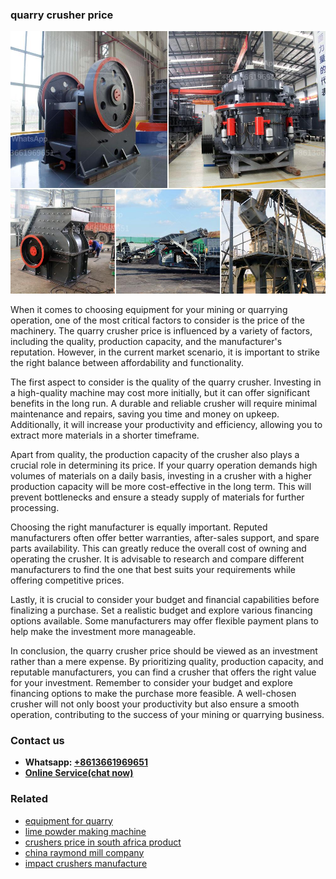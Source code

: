<h3>quarry crusher price</h3><img src='1706754044.jpg' alt=''><p>When it comes to choosing equipment for your mining or quarrying operation, one of the most critical factors to consider is the price of the machinery. The quarry crusher price is influenced by a variety of factors, including the quality, production capacity, and the manufacturer's reputation. However, in the current market scenario, it is important to strike the right balance between affordability and functionality.</p><p>The first aspect to consider is the quality of the quarry crusher. Investing in a high-quality machine may cost more initially, but it can offer significant benefits in the long run. A durable and reliable crusher will require minimal maintenance and repairs, saving you time and money on upkeep. Additionally, it will increase your productivity and efficiency, allowing you to extract more materials in a shorter timeframe.</p><p>Apart from quality, the production capacity of the crusher also plays a crucial role in determining its price. If your quarry operation demands high volumes of materials on a daily basis, investing in a crusher with a higher production capacity will be more cost-effective in the long term. This will prevent bottlenecks and ensure a steady supply of materials for further processing.</p><p>Choosing the right manufacturer is equally important. Reputed manufacturers often offer better warranties, after-sales support, and spare parts availability. This can greatly reduce the overall cost of owning and operating the crusher. It is advisable to research and compare different manufacturers to find the one that best suits your requirements while offering competitive prices.</p><p>Lastly, it is crucial to consider your budget and financial capabilities before finalizing a purchase. Set a realistic budget and explore various financing options available. Some manufacturers may offer flexible payment plans to help make the investment more manageable.</p><p>In conclusion, the quarry crusher price should be viewed as an investment rather than a mere expense. By prioritizing quality, production capacity, and reputable manufacturers, you can find a crusher that offers the right value for your investment. Remember to consider your budget and explore financing options to make the purchase more feasible. A well-chosen crusher will not only boost your productivity but also ensure a smooth operation, contributing to the success of your mining or quarrying business.</p><h3>Contact us</h3><ul><li><strong>Whatsapp:&nbsp;<a href="https://wa.me/8613661969651">+8613661969651</a></strong></li><li><a href="https://swt.shibang-china.com/?git&amp;zhl&amp;quarry crusher price"><strong>Online Service(chat now)</strong></a></li></ul><h3>Related</h3><ul><li><a href='equipment for quarry.md'>equipment for quarry</a></li><li><a href='lime powder making machine.md'>lime powder making machine</a></li><li><a href='crushers price in south africa product.md'>crushers price in south africa product</a></li><li><a href='china raymond mill company.md'>china raymond mill company</a></li><li><a href='impact crushers manufacture.md'>impact crushers manufacture</a></li></ul>